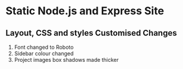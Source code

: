 # Static Node.js and Express Site

## Layout, CSS and styles Customised Changes

1. Font changed to Roboto
2. Sidebar colour changed
3. Project images box shadows made thicker
